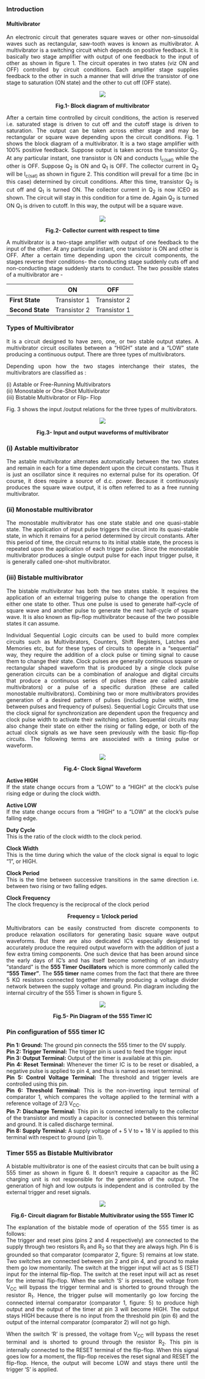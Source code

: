 ### Introduction
<div style="text-align:justify">

#### **Multivibrator**

An electronic circuit that generates square waves or other non-sinusoidal waves such as rectangular, saw-tooth waves is known as multivibrator. A multivibrator is a switching circuit which depends on positive feedback. It is basically two stage amplifier with output of one feedback to the input of other as shown in figure 1. The circuit operates in two states (viz ON and OFF) controlled by circuit conditions. Each amplifier stage supplies feedback to the other in such a manner that will drive the transistor of one stage to saturation (ON state) and the other to cut off (OFF state).  
<div style="text-align:center">

![](images/image1.png)

**Fig.1- Block diagram of multivibrator**
</div>

After a certain time controlled by circuit conditions, the action is reserved i.e. saturated stage is driven to cut off and the cutoff stage is driven to saturation. The output can be taken across either stage and may be rectangular or square wave depending upon the circuit conditions. Fig. 1 shows the block diagram of a multivibrator. It is a two stage amplifier with 100% positive feedback. Suppose output is taken across the transistor Q<sub>2</sub>. At any particular instant, one transistor is ON and conducts I<sub>c(sat)</sub> while the other is OFF. Suppose Q<sub>2</sub> is ON and Q<sub>1</sub> is OFF. The collector current in Q<sub>2</sub> will be I<sub>c(sat)</sub> as shown in figure 2. This condition will prevail for a time (bc in this case) determined by circuit conditions. After this time, transistor Q<sub>2</sub> is cut off and Q<sub>1</sub> is turned ON. The collector current in Q<sub>2</sub> is now ICEO as shown. The circuit will stay in this condition for a time de. Again Q<sub>2</sub> is turned ON Q<sub>1</sub> is driven to cutoff. In this way, the output will be a square wave.
<div style="text-align:center">

![](images/image2.png)

**Fig.2- Collector current with respect to time**
</div>


A multivibrator is a two-stage amplifier with output of one feedback to the input of the other. At any particular instant, one transistor is ON and other is OFF. After a certain time depending upon the circuit components, the stages reverse their conditions- the conducting stage suddenly cuts off and non-conducting stage suddenly starts to conduct. The two possible states of a multivibrator are -
<center>

||**ON**|**OFF**|
|--|--|--|
|**First State**|Transistor 1|Transistor 2|
|**Second State**|Transistor 2|Transistor 1|

</center>
  

### Types of Multivibrator

It is a circuit designed to have zero, one, or two stable output states. A multivibrator circuit oscillates between a “HIGH” state and a “LOW” state producing a continuous output. There are three types of multivibrators.

Depending upon how the two stages interchange their states, the multivibrators are classified as :

(i) Astable or Free-Running Multivibrators  
(ii) Monostable or One-Shot Multivibrator  
(iii) Bistable Multivibrator or Flip- Flop

Fig. 3 shows the input /output relations for the three types of multivibrators.
<div style="text-align:center">

![](images/image3.png)

**Fig.3- Input and output waveforms of multivibrator**
</div>
  

### (i) Astable multivibrator

The astable multivibrator alternates automatically between the two states and remain in each for a time dependent upon the circuit constants. Thus it is just an oscillator since it requires no external pulse for its operation. Of course, it does require a source of d.c. power. Because it continuously produces the square wave output, it is often referred to as a free running multivibrator.

### (ii) Monostable multivibrator

The monostable multivibrator has one state stable and one quasi-stable state. The application of input pulse triggers the circuit into its quasi-stable state, in which it remains for a period determined by circuit constants. After this period of time, the circuit returns to its initial stable state, the process is repeated upon the application of each trigger pulse. Since the monostable multivibrator produces a single output pulse for each input trigger pulse, it is generally called one-shot multivibrator.

### (iii) Bistable multivibrator

The bistable multivibrator has both the two states stable. It requires the application of an external triggering pulse to change the operation from either one state to other. Thus one pulse is used to generate half-cycle of square wave and another pulse to generate the next half-cycle of square wave. It is also known as flip-flop multivibrator because of the two possible states it can assume.

  

Individual Sequential Logic circuits can be used to build more complex circuits such as Multivibrators, Counters, Shift Registers, Latches and Memories etc, but for these types of circuits to operate in a “sequential” way, they require the addition of a clock pulse or timing signal to cause them to change their state. Clock pulses are generally continuous square or rectangular shaped waveform that is produced by a single clock pulse generation circuits can be a combination of analogue and digital circuits that produce a continuous series of pulses (these are called astable multivibrators) or a pulse of a specific duration (these are called monostable multivibrators). Combining two or more multivibrators provides generation of a desired pattern of pulses (including pulse width, time between pulses and frequency of pulses). Sequential Logic Circuits that use the clock signal for synchronization are dependent upon the frequency and clock pulse width to activate their switching action. Sequential circuits may also change their state on either the rising or falling edge, or both of the actual clock signals as we have seen previously with the basic flip-flop circuits. The following terms are associated with a timing pulse or waveform.
<div style="text-align:center">

![](images/image4.png)

**Fig.4- Clock Signal Waveform**
</div>

**Active HIGH**  
If the state change occurs from a “LOW” to a “HIGH” at the clock’s pulse rising edge or during the clock width.

**Active LOW**  
If the state change occurs from a “HIGH” to a “LOW” at the clock’s pulse falling edge.

**Duty Cycle**  
This is the ratio of the clock width to the clock period.

**Clock Width**  
This is the time during which the value of the clock signal is equal to logic “1”, or HIGH.

**Clock Period**  
This is the time between successive transitions in the same direction i.e. between two rising or two falling edges.

**Clock Frequency**  
The clock frequency is the reciprocal of the clock period  

<center>

**Frequency = 1/clock period** </center>

  
Multivibrators can be easily constructed from discrete components to produce relaxation oscillators for generating basic square wave output waveforms. But there are also dedicated IC’s especially designed to accurately produce the required output waveform with the addition of just a few extra timing components. One such device that has been around since the early days of IC’s and has itself become something of an industry “standard” is the **555 Timer Oscillators** which is more commonly called the **“555 Timer”**. The **555 timer** name comes from the fact that there are three 5 KΩ resistors connected together internally producing a voltage divider network between the supply voltage and ground. Pin diagram including the internal circuitry of the 555 Timer is shown in figure 5.  
<div style="text-align:center">

![](images/image5.png)

**Fig.5- Pin Diagram of the 555 Timer IC**
</div>

### Pin configuration of 555 timer IC

**Pin 1: Ground:** The ground pin connects the 555 timer to the 0V supply.  
**Pin 2: Trigger Terminal:** The trigger pin is used to feed the trigger input  
**Pin 3: Output Terminal:** Output of the timer is available at this pin.  
**Pin 4: Reset Terminal:** Whenever the timer IC is to be reset or disabled, a negative pulse is applied to pin 4, and thus is named as reset terminal.  
**Pin 5: Control Voltage Terminal:** The threshold and trigger levels are controlled using this pin.  
**Pin 6: Threshold Terminal:** This is the non-inverting input terminal of comparator 1, which compares the voltage applied to the terminal with a reference voltage of 2/3 V<sub>CC</sub>.  
**Pin 7: Discharge Terminal:** This pin is connected internally to the collector of the transistor and mostly a capacitor is connected between this terminal and ground. It is called discharge terminal.  
**Pin 8: Supply Terminal:** A supply voltage of + 5 V to + 18 V is applied to this terminal with respect to ground (pin 1).  

### Timer 555 as Bistable Multivibrator

A bistable multivibrator is one of the easiest circuits that can be built using a 555 timer as shown in figure 6. It doesn’t require a capacitor as the RC charging unit is not responsible for the generation of the output. The generation of high and low outputs is independent and is controlled by the external trigger and reset signals.
<div style="text-align:center">

![](images/image6.png)

**Fig.6- Circuit diagram for Bistable Multivibrator using the 555 Timer IC** </div>
  
The explanation of the bistable mode of operation of the 555 timer is as follows:  
The trigger and reset pins (pins 2 and 4 respectively) are connected to the supply through two resistors R<sub>1</sub> and R<sub>2</sub> so that they are always high. Pin 6 is grounded so that comparator (comparator 2, figure: 5) remains at low state. Two switches are connected between pin 2 and pin 4, and ground to make them go low momentarily. The switch at the trigger input will act as S (SET) input for the internal flip-flop. The switch at the reset input will act as reset for the internal flip-flop. When the switch ‘S’ is pressed, the voltage from V<sub>CC</sub> will bypass the trigger terminal and is shorted to ground through the resistor R<sub>1</sub>. Hence, the trigger pulse will momentarily go low forcing the connected internal comparator (comparator 1, figure: 5) to produce high output and the output of the timer at pin 3 will become HIGH. The output stays HIGH because there is no input from the threshold pin (pin 6) and the output of the internal comparator (comparator 2) will not go high.

When the switch ‘R’ is pressed, the voltage from V<sub>CC</sub> will bypass the reset terminal and is shorted to ground through the resistor R<sub>2</sub>. This pin is internally connected to the RESET terminal of the flip-flop. When this signal goes low for a moment, the flip-flop receives the reset signal and RESET the flip-flop. Hence, the output will become LOW and stays there until the trigger ‘S’ is applied.
</div>
